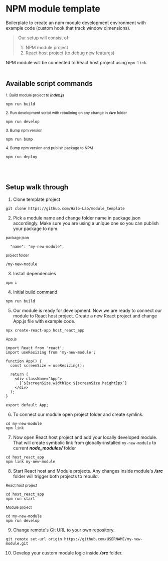 # NPM module template

Boilerplate to create an npm module development environment with example code (custom hook that track window dimensions). 

> Our setup will consist of:
> 1. NPM module project
> 2. React host project (to debug new features)

NPM module will be connected to React host project using ```npm link```.
<br />
<br />
## Available script commands

<sub>1. Build module project to ***index.js***</sub>
```
npm run build
```
<sub>2. Run development script with rebuilning on any change in ***/src*** folder</sub>
```
npm run develop
```
<sub>3. Bump npm version</sub>
```
npm run bump
```
<sub>4. Bump npm version and publish package to NPM</sub>
```
npm run deploy
```
<br />
<br />

## Setup walk through

1. Clone template project
```
git clone https://github.com/Halo-Lab/module_template
```
2. Pick a module name and change folder name in package.json accordingly. Make sure you are using a unique one so you can publish your package to npm. 

<sub>package.json</sub>
```
  "name": "my-new-module",
```
<sub>project folder</sub>
```
/my-new-module
```
3. Install dependencies

```
npm i
```

4. Initial build command
```
npm run build
```
5. Our module is ready for development. Now we are ready to connect our module to React host project. Create a new React project and change App.js file with example code.

```
npx create-react-app host_react_app
```
<sub>App.js</sub>
```
import React from 'react';
import useResizing from 'my-new-module';

function App() {
  const screenSize = useResizing();

  return (
    <div className="App">
      {`${screenSize.width}px ${screenSize.height}px`}
    </div>
  );
}

export default App;
```
6. To connect our module open project folder and create symlink. 

```
cd my-new-module
npm link
```
7. Now open React host project and add your locally developed module. That will create symbolic link from globally-installed ```my-new-module``` to current ***node_modules/*** folder

```
cd host_react_app
npm link my-new-module
```

8. Start React host and Module projects. Any changes inside module's ***/src*** folder will trigger both projects to rebuild.

<sub>React host project</sub>
```
cd host_react_app
npm run start
```
<sub>Module project</sub>
```
cd my-new-module
npm run develop
```

9. Change remote's Git URL to your own repository.

```
git remote set-url origin https://github.com/USERNAME/my-new-module.git
```

10. Develop your custom module logic inside ***/src*** folder.
